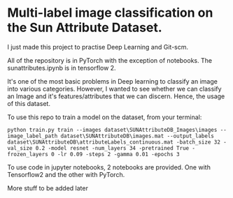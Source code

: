 # Multi-label image classification on the Sun Attribute Dataset.

I just made this project to practise Deep Learning and Git-scm.

All of the repository is in PyTorch with the exception of notebooks. The sunattributes.ipynb is in tensorflow 2.

It's one of the most basic problems in Deep learning to classify an image into various categories. However, I wanted to see whether we can classify an Image and it's features/attributes that we can discern. Hence, the usage of this dataset.

To use this repo to train a model on the dataset, from your terminal:

```
python train.py train --images dataset\SUNAttributeDB_Images\images --image_label_path dataset\SUNAttributeDB\images.mat --output_labels dataset\SUNAttributeDB\attributeLabels_continuous.mat -batch_size 32 -val_size 0.2 -model resnet -num_layers 34 -pretrained True -frozen_layers 0 -lr 0.09 -steps 2 -gamma 0.01 -epochs 3
```
To use code in jupyter notebooks, 2 notebooks are provided.
One with Tensorflow2 and the other with PyTorch.

More stuff to be added later